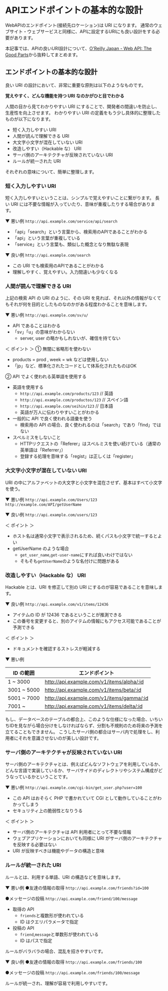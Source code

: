 # APIエンドポイントの基本的な設計

WebAPIのエンドポイント(接続先ロケーション)は URI になります。
通常のウェブサイト・ウェブサービスと同様に、APIに設定するURIにも良い設計をする必要があります。

本記事では、APIの良いURI設計について、[O'Reilly Japan - Web API: The Good Parts](https://www.oreilly.co.jp/books/9784873116860/)から抜粋してまとめます。

## エンドポイントの基本的な設計

良い URI の設計において、非常に重要な原則は以下のようなものです。

**覚えやすく、どんな機能を持つ URI なのかがひと目でわかる**

人間の目から見てわかりやすい URI にすることで、開発者の間違いを防止し、生産性を向上させます。
わかりやすい URI の定義をもう少し具体的に整理したものが以下になります。

- 短く入力しやすい URI
- 人間が読んで理解できる URI
- 大文字小文字が混在していない URI
- 改造しやすい（Hackable な） URI
- サーバ側のアーキテクチャが反映されていない URI
- ルールが統一された URI

それぞれの意味について、簡単に整理します。

### 短く入力しやすい URI
短く入力しやすいということは、シンプルで覚えやすいことに繋がります。
長い URI には不要な情報が入っていたり、意味が重複したりする場合があります。

▼ 悪い例
  `http://api.example.com/service/api/search` 

  - 「api」「search」という言葉から、検索用のAPIであることがわかる
  - 「api」という言葉が重複している
  - 「service」という言葉も、類似した概念となり無駄な表現

▼ 良い例
  `http://api.example.com/search`

  - この URI でも検索用のAPIであることがわかる
  - 理解しやすく、覚えやすい。入力間違いも少なくなる

### 人間が読んで理解できる URI
上記の検索 API の URI のように、その URI を見れば、それ以外の情報がなくてもそれが何を目的としたものなのかがある程度わかることを意味します。

▼ 悪い例
  `http://api.example.com/sv/u/`
  
  - API であることはわかる
  - 「sv」「u」の意味がわからない
    - server, user の略かもしれないが、確信を持てない

＜ ポイント ＞
① 無闇に省略形を使わない
  - products = prod , week = wk などは使用しない
  - 「jp」など、標準化されたコードとして体系化されたものはOK

② API でよく使われる英単語を使用する
  - 英語を使用する
    - `http://api.example.com/products/123`  // 英語
    - `http://api.example.com/productos/123` // スペイン語
    - `http://api.example.com/seihin/123`    // 日本語
    - 英語が万人に伝わりやすいことがわかる
  - 一般的に API で良く使われる語彙を使う
    - 検索用の API の場合、良く使われるのは「search」であり「find」ではない
  - スペルミスをしないこと
    - HTTPリクエストの「Referer」はスペルミスを使い続けている（通常の英単語は「Referrer」）
    - 登録する処理を意味する「regist」は正しくは「register」

### 大文字小文字が混在していない URI
URI の中にアルファベットの大文字と小文字を混在させず、基本はすべて小文字を使う。

▼ 悪い例
  `http://api.example.com/Users/123`
  `http://example.com/API/getUserName`

▼ 良い例
  `http://api.example.com/users/123`

＜ ポイント ＞
  - ホスト名は通常小文字で表示されるため、続くパスも小文字で統一するとよい
  - getUserName のような場合
    - `get_user_name`,`get-user-name`にすれば良いわけではない
    - そもそも`getUserName`のような名付けに問題がある

### 改造しやすい（Hackable な） URI
Hackable とは、URI を修正して別の URI にするのが容易であることを意味します。

▼ 良い例
  `http://api.example.com/v1/items/12436`

  - アイテムの ID が 12436 であるということが推測できる
  - この番号を変更すると、別のアイテムの情報にもアクセス可能であることが予測できる

＜ ポイント ＞
  - ドキュメントを確認するストレスが軽減する
  
▼ 悪い例

  | ID の範囲   | エンドポイント                            |
  | ----------- | ----------------------------------------- |
  | 1 ~ 3000    | http://api.example.com/v1/items/alpha/:id |
  | 3001 ~ 5000 | http://api.example.com/v1/items/beta/:id  |
  | 5001 ~ 7000 | http://api.example.com/v1/items/gamma/:id |
  | 7001 ~      | http://api.example.com/v1/items/delta/:id |

  もし、データベースのテーブルの都合上、このような仕様になった場合、いちいちIDを見ながら場合分けをしなければならず、分割も不規則のため将来の予測を立てることもできません。
  こうしたサーバ側の都合はサーバ内で処理をし、利用者にそれを意識させないのが美しい設計です。

### サーバ側のアーキテクチャが反映されていない URI
サーバ側のアーキテクチャとは、例えばどんなソフトウェアを利用しているか、どんな言語で実装しているか、サーバサイドのディレクトリやシステム構成がどうなっているかということです。

▼ 悪い例
  `http://api.example.com/cgi-bin/get_user.php?user=100`

  - この API はおそらく PHP で書かれていて CGI として動作していることがわかってしまう
  - セキュリティ上の脆弱性となりうる

＜ ポイント ＞
- サーバ側のアーキテクチャは API 利用者にとって不要な情報
- ウェブアプリケーションにおいても同様に URI がサーバ側のアーキテクチャを反映する必要はない
- URI が反映すべきは機能やデータの構造と意味

### ルールが統一された URI
ルールとは、利用する単語、URI の構造などを意味します。

▼ 悪い例
  ●友達の情報の取得
  `http://api.example.com/friends?id=100`
  
  ●メッセージの投稿
  `http://api.example.com/friend/100/message`

  - 取得の API
    - `friends`と複数形が使われている
    - ID はクエリパラメータで指定
  - 投稿の API
    - `friend`,`message`と単数形が使われている
    - ID はパスで指定

  ルールがバラバラの場合、混乱を招きやすいです。

▼ 良い例
  ●友達の情報の取得
  `http://api.example.com/friends/100`
  
  ●メッセージの投稿
  `http://api.example.com/friends/100/message`

  ルールが統一され、理解が容易で利用しやすいです。